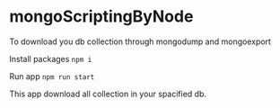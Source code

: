 # mongoScriptingByNode
To download you db collection through mongodump and mongoexport  

Install packages `npm i`

Run app `npm run start`

This app download all collection in your spacified db.
